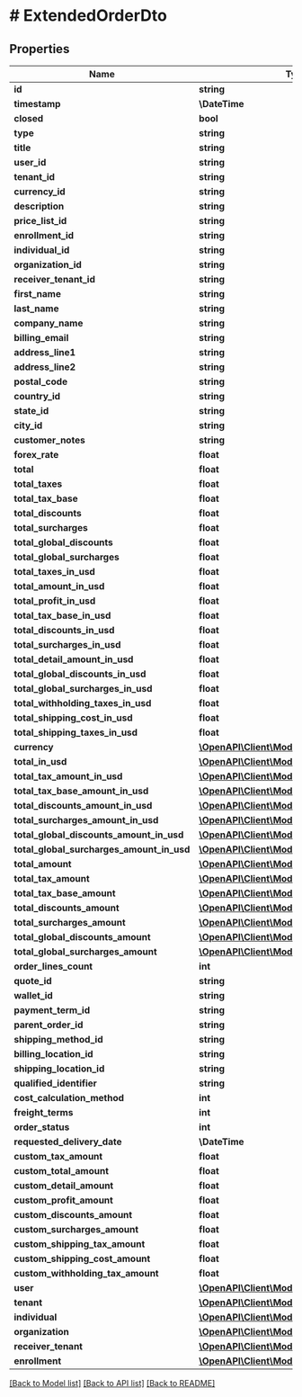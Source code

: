 # # ExtendedOrderDto

## Properties

Name | Type | Description | Notes
------------ | ------------- | ------------- | -------------
**id** | **string** |  | [optional]
**timestamp** | **\DateTime** |  | [optional]
**closed** | **bool** |  | [optional]
**type** | **string** |  | [optional]
**title** | **string** |  | [optional]
**user_id** | **string** |  | [optional]
**tenant_id** | **string** |  | [optional]
**currency_id** | **string** |  | [optional]
**description** | **string** |  | [optional]
**price_list_id** | **string** |  | [optional]
**enrollment_id** | **string** |  | [optional]
**individual_id** | **string** |  | [optional]
**organization_id** | **string** |  | [optional]
**receiver_tenant_id** | **string** |  | [optional]
**first_name** | **string** |  | [optional]
**last_name** | **string** |  | [optional]
**company_name** | **string** |  | [optional]
**billing_email** | **string** |  | [optional]
**address_line1** | **string** |  | [optional]
**address_line2** | **string** |  | [optional]
**postal_code** | **string** |  | [optional]
**country_id** | **string** |  | [optional]
**state_id** | **string** |  | [optional]
**city_id** | **string** |  | [optional]
**customer_notes** | **string** |  | [optional]
**forex_rate** | **float** |  | [optional]
**total** | **float** |  | [optional]
**total_taxes** | **float** |  | [optional]
**total_tax_base** | **float** |  | [optional]
**total_discounts** | **float** |  | [optional]
**total_surcharges** | **float** |  | [optional]
**total_global_discounts** | **float** |  | [optional]
**total_global_surcharges** | **float** |  | [optional]
**total_taxes_in_usd** | **float** |  | [optional]
**total_amount_in_usd** | **float** |  | [optional]
**total_profit_in_usd** | **float** |  | [optional]
**total_tax_base_in_usd** | **float** |  | [optional]
**total_discounts_in_usd** | **float** |  | [optional]
**total_surcharges_in_usd** | **float** |  | [optional]
**total_detail_amount_in_usd** | **float** |  | [optional]
**total_global_discounts_in_usd** | **float** |  | [optional]
**total_global_surcharges_in_usd** | **float** |  | [optional]
**total_withholding_taxes_in_usd** | **float** |  | [optional]
**total_shipping_cost_in_usd** | **float** |  | [optional]
**total_shipping_taxes_in_usd** | **float** |  | [optional]
**currency** | [**\OpenAPI\Client\Model\Currency**](Currency.md) |  | [optional]
**total_in_usd** | [**\OpenAPI\Client\Model\Money**](Money.md) |  | [optional]
**total_tax_amount_in_usd** | [**\OpenAPI\Client\Model\Money**](Money.md) |  | [optional]
**total_tax_base_amount_in_usd** | [**\OpenAPI\Client\Model\Money**](Money.md) |  | [optional]
**total_discounts_amount_in_usd** | [**\OpenAPI\Client\Model\Money**](Money.md) |  | [optional]
**total_surcharges_amount_in_usd** | [**\OpenAPI\Client\Model\Money**](Money.md) |  | [optional]
**total_global_discounts_amount_in_usd** | [**\OpenAPI\Client\Model\Money**](Money.md) |  | [optional]
**total_global_surcharges_amount_in_usd** | [**\OpenAPI\Client\Model\Money**](Money.md) |  | [optional]
**total_amount** | [**\OpenAPI\Client\Model\Money**](Money.md) |  | [optional]
**total_tax_amount** | [**\OpenAPI\Client\Model\Money**](Money.md) |  | [optional]
**total_tax_base_amount** | [**\OpenAPI\Client\Model\Money**](Money.md) |  | [optional]
**total_discounts_amount** | [**\OpenAPI\Client\Model\Money**](Money.md) |  | [optional]
**total_surcharges_amount** | [**\OpenAPI\Client\Model\Money**](Money.md) |  | [optional]
**total_global_discounts_amount** | [**\OpenAPI\Client\Model\Money**](Money.md) |  | [optional]
**total_global_surcharges_amount** | [**\OpenAPI\Client\Model\Money**](Money.md) |  | [optional]
**order_lines_count** | **int** |  | [optional]
**quote_id** | **string** |  | [optional]
**wallet_id** | **string** |  | [optional]
**payment_term_id** | **string** |  | [optional]
**parent_order_id** | **string** |  | [optional]
**shipping_method_id** | **string** |  | [optional]
**billing_location_id** | **string** |  | [optional]
**shipping_location_id** | **string** |  | [optional]
**qualified_identifier** | **string** |  | [optional]
**cost_calculation_method** | **int** |  | [optional]
**freight_terms** | **int** |  | [optional]
**order_status** | **int** |  | [optional]
**requested_delivery_date** | **\DateTime** |  | [optional]
**custom_tax_amount** | **float** |  | [optional]
**custom_total_amount** | **float** |  | [optional]
**custom_detail_amount** | **float** |  | [optional]
**custom_profit_amount** | **float** |  | [optional]
**custom_discounts_amount** | **float** |  | [optional]
**custom_surcharges_amount** | **float** |  | [optional]
**custom_shipping_tax_amount** | **float** |  | [optional]
**custom_shipping_cost_amount** | **float** |  | [optional]
**custom_withholding_tax_amount** | **float** |  | [optional]
**user** | [**\OpenAPI\Client\Model\UserDto**](UserDto.md) |  | [optional]
**tenant** | [**\OpenAPI\Client\Model\TenantDto**](TenantDto.md) |  | [optional]
**individual** | [**\OpenAPI\Client\Model\ContactDto**](ContactDto.md) |  | [optional]
**organization** | [**\OpenAPI\Client\Model\ContactDto**](ContactDto.md) |  | [optional]
**receiver_tenant** | [**\OpenAPI\Client\Model\TenantDto**](TenantDto.md) |  | [optional]
**enrollment** | [**\OpenAPI\Client\Model\TenantEnrolmentDto**](TenantEnrolmentDto.md) |  | [optional]

[[Back to Model list]](../../README.md#models) [[Back to API list]](../../README.md#endpoints) [[Back to README]](../../README.md)
